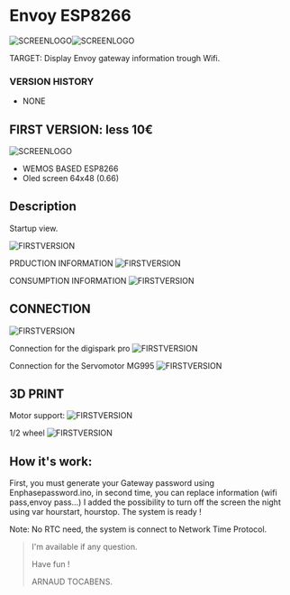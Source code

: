 # Envoy ESP8266

![SCREENLOGO](https://github.com/Pidow/ChickenDoor/blob/master/1.first%20WITH%20DIGISPARK/1.Connection%20&%20photos/definition.png?raw=true)![SCREENLOGO](https://github.com/Pidow/ChickenDoor/blob/master/1.first%20WITH%20DIGISPARK/1.Connection%20&%20photos/ouvert.png?raw=true)

TARGET:
Display Envoy gateway information trough Wifi.

### VERSION HISTORY
*   NONE

## FIRST VERSION: less 10€
![SCREENLOGO](https://github.com/Pidow/ChickenDoor/blob/master/4.Ephemeris%20version%20with%20DIGISPARK%20PRO/1.Assy%20view/Description.jpg?raw=true)
*   WEMOS BASED ESP8266
*   Oled screen 64x48 (0.66)


## Description

Startup view.

![FIRSTVERSION](https://github.com/Pidow/ChickenDoor/blob/master/4.Ephemeris%20version%20with%20DIGISPARK%20PRO/1.Assy%20view/PRESENTATION.jpg?raw=true)

PRDUCTION INFORMATION
![FIRSTVERSION](https://github.com/Pidow/ChickenDoor/blob/master/4.Ephemeris%20version%20with%20DIGISPARK%20PRO/1.Assy%20view/DBG%20MODE.jpg?raw=true)

CONSUMPTION INFORMATION
![FIRSTVERSION](https://github.com/Pidow/ChickenDoor/blob/master/4.Ephemeris%20version%20with%20DIGISPARK%20PRO/1.Assy%20view/BUTTON%20ACTION.jpg?raw=true)


## CONNECTION
![FIRSTVERSION](https://github.com/Pidow/ChickenDoor/blob/master/4.Ephemeris%20version%20with%20DIGISPARK%20PRO/1.Assy%20view/digispark%20pro.png?raw=true)

Connection for the digispark pro
![FIRSTVERSION](https://github.com/Pidow/ChickenDoor/blob/master/4.Ephemeris%20version%20with%20DIGISPARK%20PRO/1.Assy%20view/digispark%20pro%20connections&.jpg?raw=true)

Connection for the Servomotor MG995
![FIRSTVERSION](https://github.com/Pidow/ChickenDoor/blob/master/4.Ephemeris%20version%20with%20DIGISPARK%20PRO/1.Assy%20view/MG995.png?raw=true)


## 3D PRINT
Motor support:
![FIRSTVERSION](https://github.com/Pidow/ChickenDoor/blob/master/4.Ephemeris%20version%20with%20DIGISPARK%20PRO/1.Assy%20view/Servo%20motor%203D%20print%20support.jpg?raw=true)

1/2 wheel
![FIRSTVERSION](https://github.com/Pidow/ChickenDoor/blob/master/4.Ephemeris%20version%20with%20DIGISPARK%20PRO/1.Assy%20view/Wheel%203D%20print.jpg?raw=true)




## How it's work:
First, you must generate your Gateway password using Enphasepassword.ino, in second time, you can replace information (wifi pass,envoy pass...)
I added the possibility to turn off the screen the night using var hourstart, hourstop.
The system is ready !

Note:
No RTC need, the system is connect to Network Time Protocol.

> I'm available if any question.
> 
> Have fun !
> 
>    ARNAUD TOCABENS.
